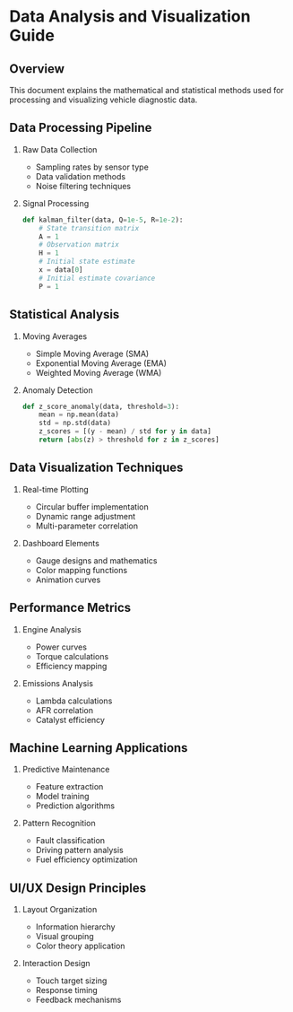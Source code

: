 # Data Analysis and Visualization Guide

## Overview
This document explains the mathematical and statistical methods used for processing and visualizing vehicle diagnostic data.

## Data Processing Pipeline
1. Raw Data Collection
   - Sampling rates by sensor type
   - Data validation methods
   - Noise filtering techniques

2. Signal Processing
   ```python
   def kalman_filter(data, Q=1e-5, R=1e-2):
       # State transition matrix
       A = 1
       # Observation matrix
       H = 1
       # Initial state estimate
       x = data[0]
       # Initial estimate covariance
       P = 1
   ```

## Statistical Analysis
1. Moving Averages
   - Simple Moving Average (SMA)
   - Exponential Moving Average (EMA)
   - Weighted Moving Average (WMA)

2. Anomaly Detection
   ```python
   def z_score_anomaly(data, threshold=3):
       mean = np.mean(data)
       std = np.std(data)
       z_scores = [(y - mean) / std for y in data]
       return [abs(z) > threshold for z in z_scores]
   ```

## Data Visualization Techniques
1. Real-time Plotting
   - Circular buffer implementation
   - Dynamic range adjustment
   - Multi-parameter correlation

2. Dashboard Elements
   - Gauge designs and mathematics
   - Color mapping functions
   - Animation curves

## Performance Metrics
1. Engine Analysis
   - Power curves
   - Torque calculations
   - Efficiency mapping

2. Emissions Analysis
   - Lambda calculations
   - AFR correlation
   - Catalyst efficiency

## Machine Learning Applications
1. Predictive Maintenance
   - Feature extraction
   - Model training
   - Prediction algorithms

2. Pattern Recognition
   - Fault classification
   - Driving pattern analysis
   - Fuel efficiency optimization

## UI/UX Design Principles
1. Layout Organization
   - Information hierarchy
   - Visual grouping
   - Color theory application

2. Interaction Design
   - Touch target sizing
   - Response timing
   - Feedback mechanisms
